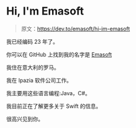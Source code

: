 # Hi, I'm Emasoft

> 原文：<https://dev.to/emasoft/hi-im-emasoft>

我已经编码 23 年了。

你可以在 GitHub 上找到我的名字是 [Emasoft](https://github.com/Emasoft)

我住在意大利的罗马。

我在 Ipazia 软件公司工作。

我主要用这些语言编程:Java，C#。

我目前正在了解更多关于 Swift 的信息。

很高兴见到你。